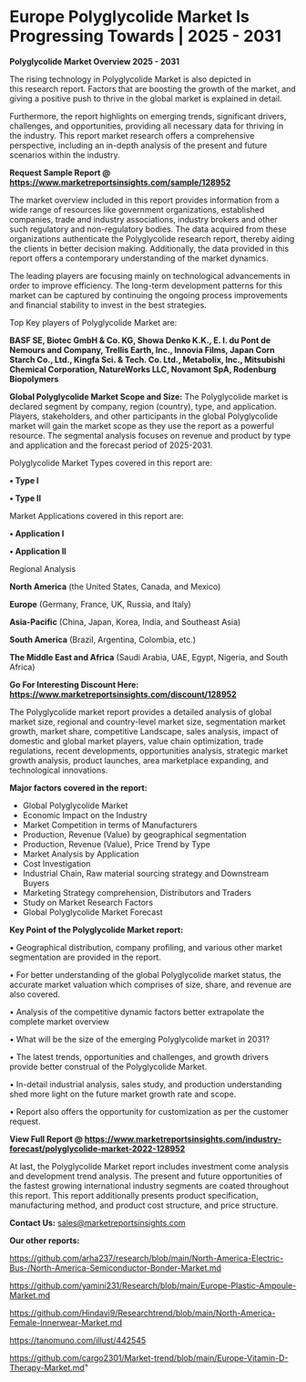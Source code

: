 # Europe Polyglycolide Market Is Progressing Towards | 2025 - 2031

<Strong> Polyglycolide Market Overview 2025 - 2031</strong>

The rising technology in Polyglycolide Market is also depicted in this research report. Factors that are boosting the growth of the market, and giving a positive push to thrive in the global market is explained in detail.

Furthermore, the report highlights on emerging trends, significant drivers, challenges, and opportunities, providing all necessary data for thriving in the industry. This report market research offers a comprehensive perspective, including an in-depth analysis of the present and future scenarios within the industry.

<strong>Request Sample Report @ <a href=https://www.marketreportsinsights.com/sample/128952>https://www.marketreportsinsights.com/sample/128952</a></strong>

The market overview included in this report provides information from a wide range of resources like government organizations, established companies, trade and industry associations, industry brokers and other such regulatory and non-regulatory bodies. The data acquired from these organizations authenticate the Polyglycolide research report, thereby aiding the clients in better decision making. Additionally, the data provided in this report offers a contemporary understanding of the market dynamics.

The leading players are focusing mainly on technological advancements in order to improve efficiency. The long-term development patterns for this market can be captured by continuing the ongoing process improvements and financial stability to invest in the best strategies.

Top Key players of Polyglycolide Market are:

<strong>BASF SE, Biotec GmbH & Co. KG, Showa Denko K.K., E. I. du Pont de Nemours and Company, Trellis Earth, Inc., Innovia Films, Japan Corn Starch Co., Ltd., Kingfa Sci. & Tech. Co. Ltd., Metabolix, Inc., Mitsubishi Chemical Corporation, NatureWorks LLC, Novamont SpA, Rodenburg Biopolymers</strong>

<strong><b>Global Polyglycolide Market Scope and Size:</b></strong>
The Polyglycolide market is declared segment by company, region (country), type, and application. Players, stakeholders, and other participants in the global Polyglycolide market will gain the market scope as they use the report as a powerful resource. The segmental analysis focuses on revenue and product by type and application and the forecast period of 2025-2031.

Polyglycolide Market Types covered in this report are:

<strong>• Type I

• Type II</strong>

Market Applications covered in this report are:

<strong>• Application I

• Application II</strong> 

Regional Analysis

<strong>North America</strong> (the United States, Canada, and Mexico)

<strong>Europe</strong> (Germany, France, UK, Russia, and Italy)

<strong>Asia-Pacific</strong> (China, Japan, Korea, India, and Southeast Asia)

<strong>South America</strong> (Brazil, Argentina, Colombia, etc.)

<strong>The Middle East and Africa</strong> (Saudi Arabia, UAE, Egypt, Nigeria, and South Africa)

<strong>Go For Interesting Discount Here: <a href=https://www.marketreportsinsights.com/discount/128952>https://www.marketreportsinsights.com/discount/128952</a></strong>

The Polyglycolide market report provides a detailed analysis of global market size, regional and country-level market size, segmentation market growth, market share, competitive Landscape, sales analysis, impact of domestic and global market players, value chain optimization, trade regulations, recent developments, opportunities analysis, strategic market growth analysis, product launches, area marketplace expanding, and technological innovations.

<strong><b>Major factors covered in the report:</b></strong>
<ul>
  <li>Global Polyglycolide Market </li>
  <li>Economic Impact on the Industry</li>
  <li>Market Competition in terms of Manufacturers</li>
  <li>Production, Revenue (Value) by geographical segmentation</li>
  <li>Production, Revenue (Value), Price Trend by Type</li>
  <li>Market Analysis by Application</li>
  <li>Cost Investigation</li>
  <li>Industrial Chain, Raw material sourcing strategy and Downstream Buyers</li>
  <li>Marketing Strategy comprehension, Distributors and Traders</li>
  <li>Study on Market Research Factors</li>
  <li>Global Polyglycolide Market Forecast</li>
</ul>

<strong><b>Key Point of the Polyglycolide Market report:</b></strong>

• Geographical distribution, company profiling, and various other market segmentation are provided in the report.

• For better understanding of the global Polyglycolide market status, the accurate market valuation which comprises of size, share, and revenue are also covered.

• Analysis of the competitive dynamic factors better extrapolate the complete market overview

• What will be the size of the emerging Polyglycolide market in 2031?

• The latest trends, opportunities and challenges, and growth drivers provide better construal of the Polyglycolide Market.

• In-detail industrial analysis, sales study, and production understanding shed more light on the future market growth rate and scope.

• Report also offers the opportunity for customization as per the customer request.

<strong><b>View Full Report @ <a href=https://www.marketreportsinsights.com/industry-forecast/polyglycolide-market-2022-128952>https://www.marketreportsinsights.com/industry-forecast/polyglycolide-market-2022-128952</a></b></strong>


At last, the Polyglycolide Market report includes investment come analysis and development trend analysis. The present and future opportunities of the fastest growing international industry segments are coated throughout this report. This report additionally presents product specification, manufacturing method, and product cost structure, and price structure.

<strong>Contact Us:</strong>
sales@marketreportsinsights.com

<strong>Our other reports:</strong>

<a href=https://github.com/arha237/research/blob/main/North-America-Electric-Bus-/North-America-Semiconductor-Bonder-Market.md>https://github.com/arha237/research/blob/main/North-America-Electric-Bus-/North-America-Semiconductor-Bonder-Market.md</a>

<a href=https://github.com/yamini231/Research/blob/main/Europe-Plastic-Ampoule-Market.md>https://github.com/yamini231/Research/blob/main/Europe-Plastic-Ampoule-Market.md</a>

<a href=https://github.com/Hindavi9/Researchtrend/blob/main/North-America-Female-Innerwear-Market.md>https://github.com/Hindavi9/Researchtrend/blob/main/North-America-Female-Innerwear-Market.md</a>

<a href=https://tanomuno.com/illust/442545>https://tanomuno.com/illust/442545</a>

<a href=https://github.com/cargo2301/Market-trend/blob/main/Europe-Vitamin-D-Therapy-Market.md>https://github.com/cargo2301/Market-trend/blob/main/Europe-Vitamin-D-Therapy-Market.md</a>"

